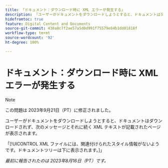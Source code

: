 ```yaml
---
title: 「ドキュメント：ダウンロード時に XML エラーが発生する」
description: 「ユーザーがドキュメントをダウンロードしようとすると、ドキュメントはダウンロードされず、メッセージとそれに続く XML テキストが記載されたページが表示されます。」
hidefromtoc: true
feature: Digital Content and Documents
source-git-commit: 430a8c7f2ae57a5d0d991f75579e84b1dd01818f
workflow-type: tm+mt
source-wordcount: '92'
ht-degree: 100%

---
```



# ドキュメント：ダウンロード時に XML エラーが発生する

<!--WF, WFP TOCs-->

>[!NOTE]
>
>この問題は 2023年9月21日（PT）に修正されました。

ユーザーがドキュメントをダウンロードしようとすると、ドキュメントはダウンロードされず、次のメッセージとそれに続く XML テキストが記載されたページが表示されます。

「[!UICONTROL XML ファイルには、関連付けられたスタイル情報がないようです。ドキュメントツリーは下に表示されます。]」

_最初に報告されたのは 2023年8月16日（PT）です。_
